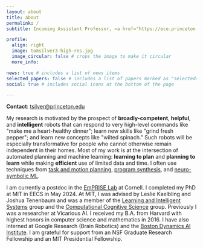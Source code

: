 ```yaml
---
layout: about
title: about
permalink: /
subtitle: Incoming Assistant Professor, <a href="https://ece.princeton.edu/people/tsilver">Princeton ECE</a>

profile:
  align: right
  image: tomsilver3-high-res.jpg
  image_circular: false # crops the image to make it circular
  more_info:

news: true # includes a list of news items
selected_papers: false # includes a list of papers marked as "selected={true}"
social: true # includes social icons at the bottom of the page

---
```

<b>Contact</b>: tsilver@princeton.edu

My research is motivated by the prospect of <b>broadly-competent</b>, <b>helpful</b>, and <b>intelligent</b> robots that can respond to very high-level commands like "make me a heart-healthy dinner"; learn new skills like "grind fresh pepper"; and learn new concepts like "wilted spinach." Such robots will be especially transformative for people who cannot otherwise remain independent in their homes. Most of my work is at the intersection of automated planning and machine learning: <b>learning to plan</b> and <b>planning to learn</b> while making <b>efficient</b> use of limited data and time. I often use techniques from <a href="https://arxiv.org/abs/2010.01083">task and motion planning</a>, <a href="https://arxiv.org/abs/1904.06317">program synthesis</a>, and <a href="https://arxiv.org/abs/2206.10680">neuro-symbolic ML</a>.

I am currently a postdoc in the <a href="https://emprise.cs.cornell.edu/">EmPRISE Lab</a> at Cornell. I completed my PhD at MIT in EECS in May 2024. At MIT, I was advised by Leslie Kaelbling and Joshua Tenenbaum and was a member of the <a href="https://lis.csail.mit.edu/">Learning and Intelligent Systems</a> group and the <a href="https://cocosci.mit.edu/">Computational Cognitive Science</a> group. Previously I was a researcher at Vicarious AI. I received my B.A. from Harvard with highest honors in computer science and mathematics in 2016. I have also interned at Google Research (Brain Robotics) and the <a href="https://theaiinstitute.com/">Boston Dynamics AI Institute</a>. I am grateful for support from an NSF Graduate Research Fellowship and an MIT Presidential Fellowship.
